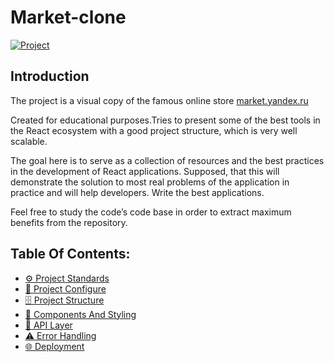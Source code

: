 # Market-clone

[![Project](https://img.shields.io/badge/Vercel-blue?logo=vercel&logoColor=white)](https://market-clone-tau.vercel.app/my/wishlist)

## Introduction

The project is a visual copy of the famous online store [market.yandex.ru](https://market.yandex.ru)

Created for educational purposes.Tries to present some of the best tools in the React ecosystem with a good project structure, which is very well scalable.

The goal here is to serve as a collection of resources and the best practices in the development of React applications. Supposed, that this will demonstrate the solution to most real problems of the application in practice and will help developers. Write the best applications.

Feel free to study the code’s code base in order to extract maximum benefits from the repository.

## Table Of Contents:

-   [⚙️ Project Standards](docs/project-standards.md)
-   [🔧 Project Configure](docs/project-configure.md)
-   [🗄️ Project Structure](docs/project-structure.md)
-   [🧱 Components And Styling](docs/components-and-styling.md)
-   [📡 API Layer](docs/api-layer.md)
-   [⚠️ Error Handling](docs/error-handling.md)
-   [🌐 Deployment](docs/deployment.md)

